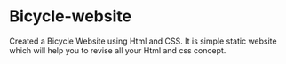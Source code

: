 # Bicycle-website
Created a Bicycle Website using Html and CSS. It is simple static website which will help you to revise all your Html and css concept.
